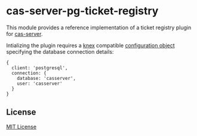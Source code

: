 # cas-server-pg-ticket-registry

This module provides a reference implementation of a ticket registry plugin
for [cas-server][cs].

Intializing the plugin requires a [knex][knex] compatible
[configuration object][kfile] specifying the database connection details:

```javscript
{
  client: 'postgresql',
  connection: {
    database: 'casserver',
    user: 'casserver'
  }
}
```

[cs]: https://github.com/jscas/cas-server
[knex]: http://knexjs.org/
[kfile]: http://knexjs.org/#knexfile

## License

[MIT License](http://jsumners.mit-license.org/)
